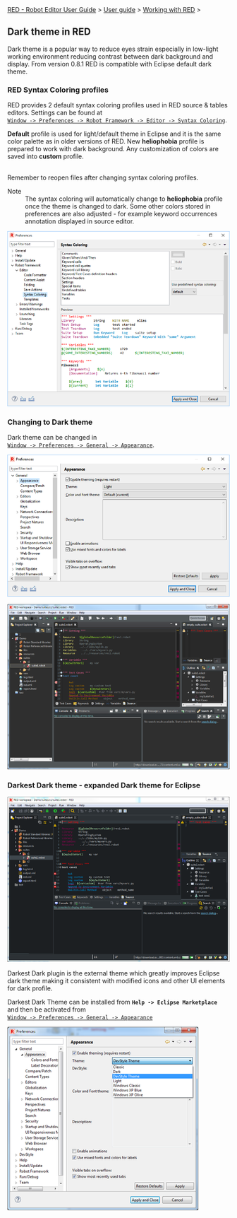 <html>
<head>
<link href="PLUGINS_ROOT/org.robotframework.ide.eclipse.main.plugin.doc.user/help/style.css" rel="stylesheet" type="text/css"/>
</head>
<body>
<a href="RED/../../../../help/index.html">RED - Robot Editor User Guide</a> &gt; <a href="RED/../../../../help/user_guide/user_guide.html">User guide</a> &gt; <a href="RED/../../../../help/user_guide/working_with_RED.html">Working with RED</a> &gt; 
<h2>Dark theme in RED</h2>
<p>Dark theme is a popular way to reduce eyes strain especially in low-light working environment reducing contrast 
between dark background and display. From version 0.8.1 RED is compatible with Eclipse default dark theme.
</p>
<h3>RED Syntax Coloring profiles</h3>
<p>RED provides 2 default syntax coloring profiles used in RED source &amp; tables editors. Settings can be found at 
<code><a class="command" href="javascript:executeCommand('org.eclipse.ui.window.preferences(preferencePageId=org.robotframework.ide.eclipse.main.plugin.preferences.editor.syntax)')">
Window -> Preferences -> Robot Framework -> Editor -> Syntax Coloring</a></code>.
</p>
<p><b>Default</b> profile is used for light/default theme in Eclipse and it is the same color palette as in older 
versions of RED. New <b>heliophobia</b> profile is prepared to work with dark background. Any customization of
colors are saved into <b>custom</b> profile. 

<br/>Remember to reopen files after changing syntax coloring profiles.
</p>
<dl class="note">
<dt>Note</dt>
<dd>The syntax coloring will automatically change to <b>heliophobia</b> profile once the theme is changed 
   to dark. Some other colors stored in preferences are also adjusted - for example keyword occurrences annotation
   displayed in source editor.</dd>
</dl>
<img src="images/robot-color-profiles.png"/>
<h3>Changing to Dark theme</h3>
<p>Dark theme can be changed in 
<code><a class="command" href="javascript:executeCommand('org.eclipse.ui.window.preferences(preferencePageId=org.eclipse.ui.preferencePages.Views)')">
Window -> Preferences -> General -> Appearance</a></code>.
</p>
<p><img src="images/apperence-dark.png"/>
</p>
<p><img src="images/red-dark.png"/>
</p>
<h3>Darkest Dark theme - expanded Dark theme for Eclipse</h3>
<p><img src="images/darkest-dark.png"/>
</p>
<p>Darkest Dark plugin is the external theme which greatly improves Eclipse dark theme making it consistent with 
modified icons and other UI elements for dark profile.
</p>
<p>Darkest Dark Theme can be installed from 
<b><code>Help -> Eclipse Marketplace</code></b> and then be activated from 
<code><a class="command" href="javascript:executeCommand('org.eclipse.ui.window.preferences(preferencePageId=org.eclipse.ui.preferencePages.Views)')">
Window -> Preferences -> General -> Appearance</a></code>
</p>
<p><img src="images/apperence-darkest-dark.png"/>
</p>
</body>
</html>